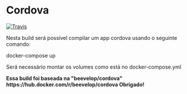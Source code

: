 # Cordova 
[![Travis](https://travis-ci.org/ricardoapaes/cordova.svg?branch=master&status=started)](https://travis-ci.org/beevelop/docker-cordova)

Nesta build será possível compilar um app cordova usando o seguinte comando:

docker-compose up

Será necessário montar os volumes como está no docker-compose.yml

<strong> 
Essa build foi baseada na "beevelop/cordova" https://hub.docker.com/r/beevelop/cordova Obrigado!
</strong>
